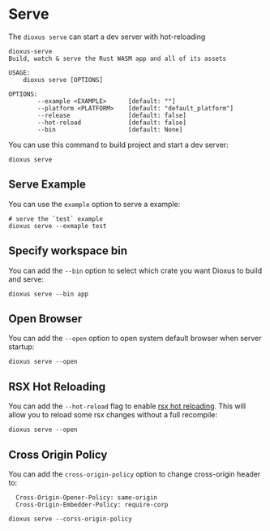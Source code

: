 # Serve

The `dioxus serve` can start a dev server with hot-reloading

```
dioxus-serve 
Build, watch & serve the Rust WASM app and all of its assets

USAGE:
    dioxus serve [OPTIONS]

OPTIONS:
        --example <EXAMPLE>      [default: ""]
        --platform <PLATFORM>    [default: "default_platform"]
        --release                [default: false]
        --hot-reload             [default: false]
        --bin                    [default: None]
```

You can use this command to build project and start a dev server:

```
dioxus serve
```

## Serve Example

You can use the `example` option to serve a example:

```
# serve the `test` example
dioxus serve --exmaple test
```

## Specify workspace bin

You can add the `--bin` option to select which crate you want Dioxus to build and serve:

```
dioxus serve --bin app
```

## Open Browser

You can add the `--open` option to open system default browser when server startup:

```
dioxus serve --open
```

## RSX Hot Reloading

You can add the `--hot-reload` flag to enable [rsx hot reloading](https://dioxuslabs.com/docs/0.3/guide/en/getting_started/hot_reload.html). This will allow you to reload some rsx changes without a full recompile:

```
dioxus serve --open
```

## Cross Origin Policy

You can add the `cross-origin-policy` option to change cross-origin header to:

```
  Cross-Origin-Opener-Policy: same-origin
  Cross-Origin-Embedder-Policy: require-corp
```

```
dioxus serve --corss-origin-policy
```